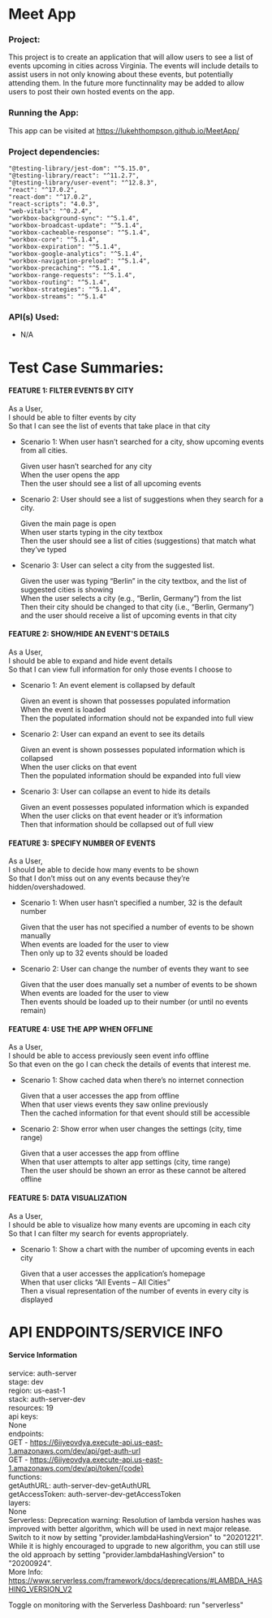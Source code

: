 # Meet App

### Project:

This project is to create an application that will allow users to see a list of events upcoming in cities across Virginia. The events will include details to assist users in not only knowing about these events, but potentially attending them. In the future more functinnality may be added to allow users to post their own hosted events on the app.

### Running the App:

This app can be visited at https://lukehthompson.github.io/MeetApp/

### Project dependencies:

    "@testing-library/jest-dom": "^5.15.0",
    "@testing-library/react": "^11.2.7",
    "@testing-library/user-event": "^12.8.3",
    "react": "^17.0.2",
    "react-dom": "^17.0.2",
    "react-scripts": "4.0.3",
    "web-vitals": "^0.2.4",
    "workbox-background-sync": "^5.1.4",
    "workbox-broadcast-update": "^5.1.4",
    "workbox-cacheable-response": "^5.1.4",
    "workbox-core": "^5.1.4",
    "workbox-expiration": "^5.1.4",
    "workbox-google-analytics": "^5.1.4",
    "workbox-navigation-preload": "^5.1.4",
    "workbox-precaching": "^5.1.4",
    "workbox-range-requests": "^5.1.4",
    "workbox-routing": "^5.1.4",
    "workbox-strategies": "^5.1.4",
    "workbox-streams": "^5.1.4"

### API(s) Used:

  - N/A  
  
  
# Test Case Summaries:

#### FEATURE 1: FILTER EVENTS BY CITY

As a User,  
I should be able to filter events by city  
So that I can see the list of events that take place in that city  

- Scenario 1: When user hasn’t searched for a city, show upcoming events from all cities.  

    Given user hasn’t searched for any city  
    When the user opens the app  
    Then the user should see a list of all upcoming events  
  
-	Scenario 2: User should see a list of suggestions when they search for a city.  
  
    Given the main page is open  
    When user starts typing in the city textbox  
    Then the user should see a list of cities (suggestions) that match what they’ve typed  
  
-	Scenario 3: User can select a city from the suggested list.  

    Given the user was typing “Berlin” in the city textbox, and the list of suggested cities is showing  
    When the user selects a city (e.g., “Berlin, Germany”) from the list  
    Then their city should be changed to that city (i.e., “Berlin, Germany”) and the user should receive a list of upcoming events in that city  
  
#### FEATURE 2: SHOW/HIDE AN EVENT'S DETAILS

As a User,  
I should be able to expand and hide event details  
So that I can view full information for only those events I choose to  

-	Scenario 1: An event element is collapsed by default

    Given an event is shown that possesses populated information  
    When the event is loaded  
    Then the populated information should not be expanded into full view  
    
-	Scenario 2: User can expand an event to see its details

    Given an event is shown possesses populated information which is collapsed  
    When the user clicks on that event  
    Then the populated information should be expanded into full view  
    
-	Scenario 3: User can collapse an event to hide its details

    Given an event possesses populated information which is expanded  
    When the user clicks on that event header or it’s information  
    Then that information should be collapsed out of full view  

#### FEATURE 3: SPECIFY NUMBER OF EVENTS

As a User,  
I should be able to decide how many events to be shown  
So that I don’t miss out on any events because they’re hidden/overshadowed.  

-	Scenario 1: When user hasn’t specified a number, 32 is the default number

    Given that the user has not specified a number of events to be shown manually  
    When events are loaded for the user to view  
    Then only up to 32 events should be loaded  
    
-	Scenario 2: User can change the number of events they want to see

    Given that the user does manually set a number of events to be shown  
    When events are loaded for the user to view  
    Then events should be loaded up to their number (or until no events remain)  

#### FEATURE 4: USE THE APP WHEN OFFLINE

As a User,  
I should be able to access previously seen event info offline  
So that even on the go I can check the details of events that interest me.  

-	Scenario 1: Show cached data when there’s no internet connection

    Given that a user accesses the app from offline  
    When that user views events they saw online previously  
    Then the cached information for that event should still be accessible  
    
-	Scenario 2: Show error when user changes the settings (city, time range)

    Given that a user accesses the app from offline  
    When that user attempts to alter app settings (city, time range)  
    Then the user should be shown an error as these cannot be altered offline  

#### FEATURE 5: DATA VISUALIZATION

As a User,  
I should be able to visualize how many events are upcoming in each city  
So that I can filter my search for events appropriately.  

-	Scenario 1: Show a chart with the number of upcoming events in each city

    Given that a user accesses the application’s homepage  
    When that user clicks “All Events – All Cities”  
    Then a visual representation of the number of events in every city is displayed  


# API ENDPOINTS/SERVICE INFO

#### Service Information

service: auth-server  
stage: dev  
region: us-east-1  
stack: auth-server-dev  
resources: 19  
api keys:  
  None  
endpoints:  
  GET - https://6iiyeovdya.execute-api.us-east-1.amazonaws.com/dev/api/get-auth-url  
  GET - https://6iiyeovdya.execute-api.us-east-1.amazonaws.com/dev/api/token/{code}  
functions:  
  getAuthURL: auth-server-dev-getAuthURL  
  getAccessToken: auth-server-dev-getAccessToken  
layers:  
  None  
Serverless: Deprecation warning: Resolution of lambda version hashes was improved with better algorithm, which will be used in next major release.  
            Switch to it now by setting "provider.lambdaHashingVersion" to "20201221".  
            While it is highly encouraged to upgrade to new algorithm, you can still use the old approach by setting "provider.lambdaHashingVersion" to "20200924".  
            More Info: https://www.serverless.com/framework/docs/deprecations/#LAMBDA_HASHING_VERSION_V2  

Toggle on monitoring with the Serverless Dashboard: run "serverless"  

